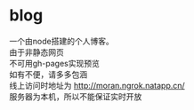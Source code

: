# blog
一个由node搭建的个人博客。     
由于非静态网页      
不可用gh-pages实现预览    
如有不便，请多多包涵     
线上访问时地址为  http://moran.ngrok.natapp.cn/         
服务器为本机，所以不能保证实时开放   
